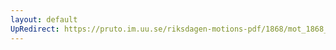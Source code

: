 ```yaml
---
layout: default
UpRedirect: https://pruto.im.uu.se/riksdagen-motions-pdf/1868/mot_1868__ak__215/mot_1868__ak__215-001.pdf
---
```

